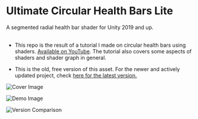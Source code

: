 # Ultimate Circular Health Bars Lite
A segmented radial health bar shader for Unity 2019 and up.<br/><br/>

- This repo is the result of a tutorial I made on circular health bars using shaders. [Available on YouTube](https://www.youtube.com/watch?v=V5h2ClMUguQ). The tutorial also covers some aspects of shaders and shader graph in general.<br/>

- This is the old, free version of this asset. For the newer and actively updated project, check [here for the latest version.](http://u3d.as/2jpc)<br/>

![Cover Image](https://i.imgur.com/q9SrGm0.png)

![Demo Image](https://i.imgur.com/YKZNCSQ.png)

![Version Comparison](https://i.imgur.com/EU5iSmD.png)
